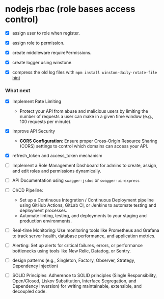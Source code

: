 # nodejs rbac (role bases access control)

- [x] assign user to role when register.
- [x] assign role to permission.
- [x] create middleware requirePermissions.

- [x] create logger using winstone.
- [x] compress the old log files with `npm install winston-daily-rotate-file` [hint](https://medium.com/@bjprajapati381/using-winston-for-logging-in-node-js-applications-d15302947c28)

### What next

- [x] Implement Rate Limiting
  - Protect your API from abuse and malicious users by limiting the number of requests a user can make in a given time window (e.g., 100 requests per minute).

- [x] Improve API Security
  - **CORS Configuration**: Ensure proper Cross-Origin Resource Sharing (CORS) settings to control which domains can access your 
  API.

- [x] refresh_token and access_token mechanism

- [ ] Implement a Role Management Dashboard for admins to create, assign, and edit roles and permissions dynamically.

- [ ] API Documentation using `swagger-jsdoc` or `swagger-ui-express`

- [ ] CI/CD Pipeline:
  - Set up a Continuous Integration / Continuous Deployment pipeline using GitHub Actions, GitLab CI, or Jenkins to automate testing and deployment processes.
  - Automate linting, testing, and deployments to your staging and production environments.

- [ ] Real-time Monitoring: Use monitoring tools like Prometheus and Grafana to track server health, database performance, and application metrics.

- [ ] Alerting: Set up alerts for critical failures, errors, or performance bottlenecks using tools like New Relic, Datadog, or Sentry.
  
- [ ]  design patterns (e.g., Singleton, Factory, Observer, Strategy, Dependency Injection)
- [ ] SOLID Principles: Adherence to SOLID principles (Single Responsibility, Open/Closed, Liskov Substitution, Interface Segregation, and Dependency Inversion) for writing maintainable, extensible, and decoupled code.